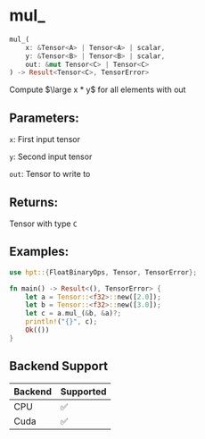 # mul_
```rust
mul_(
    x: &Tensor<A> | Tensor<A> | scalar, 
    y: &Tensor<B> | Tensor<B> | scalar,
    out: &mut Tensor<C> | Tensor<C>
) -> Result<Tensor<C>, TensorError>
```
Compute $\large x * y$ for all elements with out

## Parameters:
`x`: First input tensor

`y`: Second input tensor

`out`: Tensor to write to

## Returns:
Tensor with type `C`

## Examples:
```rust
use hpt::{FloatBinaryOps, Tensor, TensorError};

fn main() -> Result<(), TensorError> {
    let a = Tensor::<f32>::new([2.0]);
    let b = Tensor::<f32>::new([3.0]);
    let c = a.mul_(&b, &a)?;
    println!("{}", c);
    Ok(())
}
```
## Backend Support
| Backend | Supported |
|---------|-----------|
| CPU     | ✅         |
| Cuda    | ✅        |